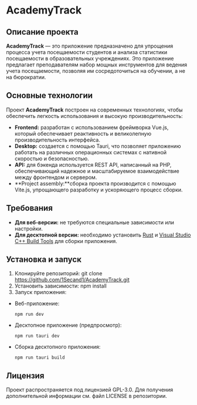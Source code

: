 # AcademyTrack

## Описание проекта
**AcademyTrack** — это приложение предназначено для упрощения процесса учета посещаемости студентов и анализа статистики посещаемости в образовательных учреждениях. Это приложение предлагает преподавателям набор мощных инструментов для ведения учета посещаемости, позволяя им сосредоточиться на обучении, а не на бюрократии.

## Основные технологии
Проект **AcademyTrack** построен на современных технологиях, чтобы обеспечить легкость использования и высокую производительность:
- **Frontend:** разработан с использованием фреймворка Vue.js, который обеспечивает реактивность и великолепную производительность интерфейса.
- **Desktop:** создается с помощью Tauri, что позволяет приложению работать на различных операционных системах с нативной скоростью и безопасностью.
- **API:** для бэкенда используется REST API, написанный на PHP, обеспечивающий надежное и масштабируемое взаимодействие между фронтендом и сервером.
- **Project assembly:**сборка проекта производится с помощью Vite.js, упрощающего разработку и ускоряющего процесс сборки.

## Требования
- **Для веб-версии:** не требуются специальные зависимости или настройки.
- **Для десктопной версии:** необходимо установить [Rust](https://www.rust-lang.org/learn/get-started) и [Visual Studio C++ Build Tools](https://visualstudio.microsoft.com/ru/visual-cpp-build-tools/) для сборки приложения.

## Установка и запуск
1. Клонируйте репозиторий: git clone https://github.com/1Secand1/AcademyTrack.git
2. Установить зависимости: npm install
3. Запуск приложения:
- Веб-приложение:
  ```
  npm run dev
  ```
- Десктопное приложение (предпросмотр):
  ```
  npm run tauri dev
  ```
- Сборка десктопного приложения:
  ```
  npm run tauri build
  ```

	
## Лицензия
Проект распространяется под лицензией GPL-3.0. Для получения дополнительной информации см. файл LICENSE в репозитории.
